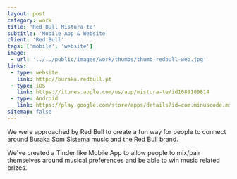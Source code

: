 ```yaml
---
layout: post
category: work
title: 'Red Bull Mistura-te'
subtitle: 'Mobile App & Website'
client: 'Red Bull'
tags: ['mobile', 'website']
image:
 - url: '../../public/images/work/thumbs/thumb-redbull-web.jpg'
links:
 - type: website
   link: http://buraka.redbull.pt
 - type: iOS
   link: https://itunes.apple.com/us/app/mistura-te/id1089109814
 - type: Android
   link: https://play.google.com/store/apps/details?id=com.minuscode.mistura_te
sitemap: false
---
```


We were approached by Red Bull to create a fun way for people to connect around Buraka Som Sistema music and the Red Bull brand.

We've created a Tinder like Mobile App to allow people to mix/pair themselves around musical preferences and be able to win music related prizes.
